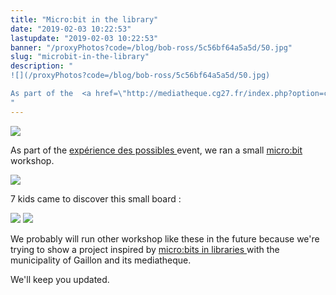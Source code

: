 ```yaml
---
title: "Micro:bit in the library"
date: "2019-02-03 10:22:53"
lastupdate: "2019-02-03 10:22:53"
banner: "/proxyPhotos?code=/blog/bob-ross/5c56bf64a5a5d/50.jpg"
slug: "microbit-in-the-library"
description: " 
![](/proxyPhotos?code=/blog/bob-ross/5c56bf64a5a5d/50.jpg)

As part of the  <a href=\"http://mediatheque.cg27.fr/index.php?option=com_content&vi
"
---
```

![](/proxyPhotos?code=/blog/bob-ross/5c56bf64a5a5d/50.jpg)

As part of the  <a href="http://mediatheque.cg27.fr/index.php?option=com_content&view=category&id=108&layout=blog&Itemid=155"> expérience des possibles </a> event, we ran a small <a href="https://www.microbit.org"> micro:bit </a> workshop.

![](/proxyPhotos?code=/blog/bob-ross/5c561a05c61ec/50.jpg)

7 kids came to discover this small board :

![](/proxyPhotos?code=/blog/bob-ross/5c5619f675be7/50.jpg)
![](/proxyPhotos?code=/blog/bob-ross/5c5619e4d3852/50.jpg)

We probably will run other workshop like these in the future because we're trying to show a project inspired by <a href="https://microbit.org/en/2017-10-23-libraries"> micro:bits in libraries </a> with the municipality of Gaillon and its mediatheque.

We'll keep you updated.
    